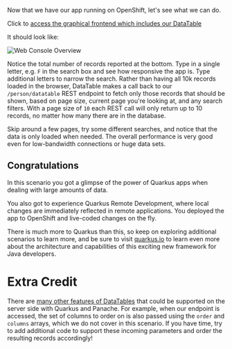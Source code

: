 Now that we have our app running on OpenShift, let's see what we can do.

Click to [access the graphical frontend which includes our DataTable](http://people-quarkus.[[HOST_SUBDOMAIN]]-80-[[KATACODA_HOST]].environments.katacoda.com)

It should look like:

![Web Console Overview](/openshift/assets/middleware/quarkus/panache-reactive-datatable.png)

Notice the total number of records reported at the bottom. Type in a single letter, e.g. `F` in the search box and see how responsive the app is. Type additional letters to narrow the search. Rather than having all 10k records loaded in the browser, DataTable makes a call back to our `/person/datatable` REST endpoint to fetch only those records that should be shown, based on page size, current page you're looking at, and any search filters. With a page size of `10` each REST call will only return up to 10 records, no matter how many there are in the database.

Skip around a few pages, try some different searches, and notice that the data is only loaded when needed. The overall performance is very good even for low-bandwidth connections or huge data sets.

## Congratulations

In this scenario you got a glimpse of the power of Quarkus apps when dealing with large amounts of data.

You also got to experience Quarkus Remote Development, where local changes are immediately reflected in remote applications. You deployed the app to OpenShift and live-coded changes on the fly.

There is much more to Quarkus than this, so keep on exploring additional scenarios to learn more, and be sure to visit [quarkus.io](https://quarkus.io) to learn even more about the architecture and capabilities of this exciting new framework for Java developers.

# Extra Credit

There are [many other features of DataTables](https://datatables.net/manual/server-side) that could be supported on the server side with Quarkus and Panache. For example, when our endpoint is accessed, the set of columns to order on is also passed using the `order` and `columns` arrays, which we do not cover in this scenario. If you have time, try to add additional code to support these incoming parameters and order the resulting records accordingly!
